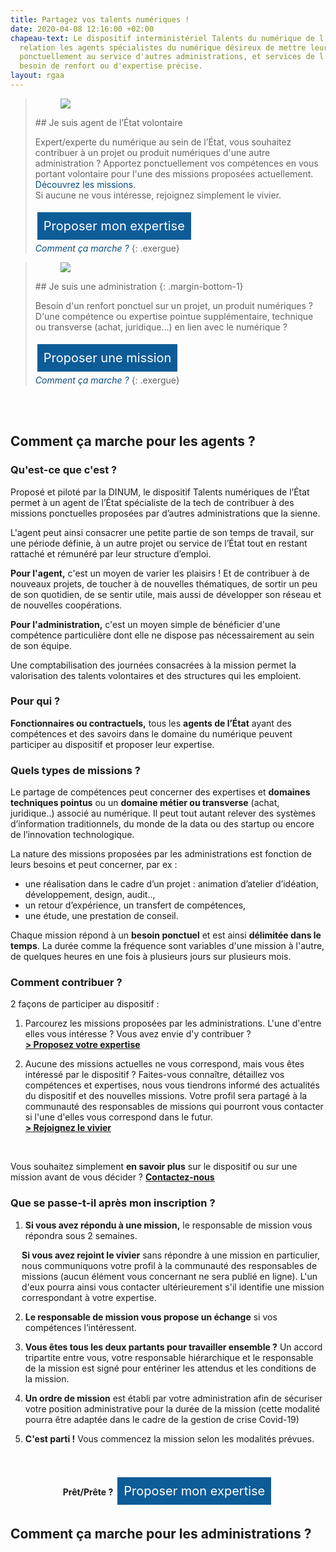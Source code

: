 ```yaml
---
title: Partagez vos talents numériques !
date: 2020-04-08 12:16:00 +02:00
chapeau-text: Le dispositif interministériel Talents du numérique de l’État met en
  relation les agents spécialistes du numérique désireux de mettre leurs compétences
  ponctuellement au service d'autres administrations, et services de l’État ayant
  besoin de renfort ou d'expertise précise.
layout: rgaa
---
```


<style>
.button {
background-color: #0d5c98;
border: 1px solid white;
color: white;
padding: 10px 10px;
text-align: center;
text-decoration: none;
display: inline-block;
font-style: normal;
font-size: 20px;
margin: 4px 2px;
cursor: pointer;
}

a.lien-encadre {
color: #0A4D7F;
text-decoration: none;
}
a.lien-encadre:hover {
color: #0A4D7F;
text-decoration: underline;
}
</style>

> <figure class='image-left' style='width: 4%; margin-top: 0.7rem;'><img src="/uploads/fleche-droite.png"/></figure>## Je suis agent de l’État volontaire
>
> Expert/experte du numérique au sein de l’État, vous souhaitez contribuer à un projet ou produit numériques d'une autre administration ? Apportez ponctuellement vos compétences en vous portant volontaire pour l'une des missions proposées actuellement. <a class="lien-encadre" href="#comment-ca-marche-agents">Découvrez les missions</a>.
> <br>Si aucune ne vous intéresse, rejoignez simplement le vivier.
>
> <a href="https://sgmap.sphinxdeclic.com/d/s/ou9lrs" class="button">Proposer mon expertise</a>
> <br>
> <a class="lien-encadre" href="#comment-ca-marche-agents"><i>Comment ça marche ?</i></a>
{: .exergue}


> <figure class='image-left' style='width: 4%; margin-top: 0.7rem;'><img src="/uploads/fleche-droite.png"/></figure>## Je suis une administration
> {: .margin-bottom-1}
>
> Besoin d'un renfort ponctuel sur un projet, un produit numériques ? D'une compétence ou expertise pointue supplémentaire, technique ou transverse (achat, juridique...) en lien avec le numérique ?
>
> <a href="https://sgmap.sphinxdeclic.com/d/s/b5osl9" class="button">Proposer une mission</a>
> <br>
> <a class="lien-encadre" href="#comment-ca-marche-admin"><i>Comment ça marche ?</i></a>
{: .exergue}

<br>
<br>



## Comment ça marche pour les agents ?<a id="comment-ca-marche-agents"></a> 
### Qu'est-ce que c'est ?
Proposé et piloté par la DINUM, le dispositif Talents numériques de l’État permet à un agent de l’État spécialiste de la tech de contribuer à des missions ponctuelles proposées par d’autres administrations que la sienne.

L'agent peut ainsi consacrer une petite partie de son temps de travail, sur une période définie, à un autre projet ou service de l’État tout en restant rattaché et rémunéré par leur structure d’emploi. 

**Pour l'agent,** c'est un moyen de varier les plaisirs ! Et de contribuer à de nouveaux projets, de toucher à de nouvelles thématiques, de sortir un peu de son quotidien, de se sentir utile, mais aussi de développer son réseau et de nouvelles coopérations.

**Pour l'administration,** c'est un moyen simple de bénéficier d'une compétence particulière dont elle ne dispose pas nécessairement au sein de son équipe.

Une comptabilisation des journées consacrées à la mission permet la valorisation des talents volontaires et des structures qui les emploient.

### Pour qui ?
**Fonctionnaires ou contractuels,** tous les **agents de l’État** ayant des compétences et des savoirs dans le domaine du numérique peuvent participer au dispositif et proposer leur expertise.

### Quels types de missions ?
Le partage de compétences peut concerner des expertises et **domaines techniques pointus** ou un **domaine métier ou transverse** (achat, juridique..) associé au numérique. Il peut tout autant relever des systèmes d’information traditionnels, du monde de la data ou des startup ou encore de l’innovation technologique.

La nature des missions proposées par les administrations est fonction de leurs besoins et peut concerner, par ex : 
* une réalisation dans le cadre d’un projet : animation d’atelier d’idéation, développement, design, audit.., 
* un retour d’expérience, un transfert de compétences,
* une étude, une prestation de conseil.

Chaque mission répond à un **besoin ponctuel** et est ainsi **délimitée dans le temps**. La durée comme la fréquence sont variables d'une mission à l'autre, de quelques heures en une fois à plusieurs jours sur plusieurs mois.


### Comment contribuer ?
2 façons de participer au dispositif :
1. Parcourez les missions proposées par les administrations. L'une d'entre elles vous intéresse ? Vous avez envie d'y contribuer ?
<br><a href="https://sgmap.sphinxdeclic.com/d/s/ou9lrs"><b>> Proposez votre expertise</b></a>

2. Aucune des missions actuelles ne vous correspond, mais vous êtes intéressé par le dispositif ? Faites-vous connaître, détaillez vos compétences et expertises, nous vous tiendrons informé des actualités du dispositif et des nouvelles missions. Votre profil sera partagé à la communauté des responsables de missions qui pourront vous contacter si l'une d'elles vous correspond dans le futur.
<br><a href="https://sgmap.sphinxdeclic.com/d/s/ou9lrs"><b>> Rejoignez le vivier</b></a>
<br>

Vous souhaitez simplement **en savoir plus** sur le dispositif ou sur une mission avant de vous décider ? 
[**Contactez-nous**](mailto:talents.numeriques@modernisation.gouv.fr)

### Que se passe-t-il après mon inscription ? 
1. **Si vous avez répondu à une mission,** le responsable de mission vous répondra sous 2 semaines.
<p style="padding-left: 18px"><b>Si vous avez rejoint le vivier</b> sans répondre à une mission en particulier, nous communiquons votre profil à la communauté des responsables de missions (aucun élément vous concernant ne sera publié en ligne). L'un d'eux pourra ainsi vous contacter ultérieurement s'il identifie une mission correspondant à votre expertise.</p>

2. **Le responsable de mission vous propose un échange** si vos compétences l’intéressent.

3. **Vous êtes tous les deux partants pour travailler ensemble ?** Un accord tripartite entre vous, votre responsable hiérarchique et le responsable de la mission est signé pour entériner les attendus et les conditions de la mission. 

4. **Un ordre de mission** est établi par votre administration afin de sécuriser votre position administrative pour la durée de la mission (cette modalité pourra être adaptée dans le cadre de la gestion de crise Covid-19)

5. **C'est parti !** Vous commencez la mission selon les modalités prévues.
<br>
<br>

<div align="center">
<b>Prêt/Prête ?</b>
<a href="https://sgmap.sphinxdeclic.com/d/s/ou9lrs" class="button">Proposer mon expertise</a></div>


## Comment ça marche pour les administrations ?<a id="comment-ca-marche-admin"></a>